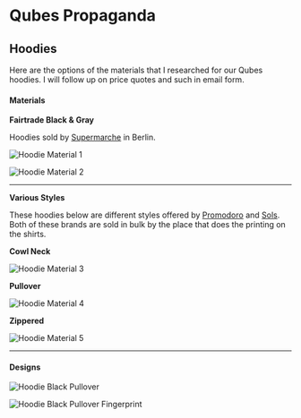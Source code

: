 Qubes Propaganda
================

## Hoodies

Here are the options of the materials that I researched for our Qubes hoodies. I will follow up on price quotes and such in email form.

#### Materials

**Fairtrade Black & Gray**

Hoodies sold by [Supermarche](http://www.supermarche-berlin.de) in Berlin.

![Hoodie Material 1](https://raw.githubusercontent.com/bnvk/Designs/master/QubesOS/propaganda/Qubes-Hoodies_01.jpg)

![Hoodie Material 2](https://raw.githubusercontent.com/bnvk/Designs/master/QubesOS/propaganda/Qubes-Hoodies_02.jpg)

---

**Various Styles**

These hoodies below are different styles offered by [Promodoro](www.promodoro-shop.de) and [Sols](http://www.solscollection.com). Both of these brands are sold in bulk by the place that does the printing on the shirts.

**Cowl Neck**

![Hoodie Material 3](https://raw.githubusercontent.com/bnvk/Designs/master/QubesOS/propaganda/Qubes-Hoodies_03.jpg)

**Pullover**

![Hoodie Material 4](https://raw.githubusercontent.com/bnvk/Designs/master/QubesOS/propaganda/Qubes-Hoodies_04.jpg)

**Zippered**

![Hoodie Material 5](https://raw.githubusercontent.com/bnvk/Designs/master/QubesOS/propaganda/Qubes-Hoodies_05.jpg)


---

#### Designs

![Hoodie Black Pullover](https://raw.githubusercontent.com/bnvk/Designs/master/QubesOS/propaganda/Hoodie-Design-Black-Pullover.png)


![Hoodie Black Pullover Fingerprint](https://raw.githubusercontent.com/bnvk/Designs/master/QubesOS/propaganda/Hoodie-Design-Black-Pullover-Fingerprint.png)


